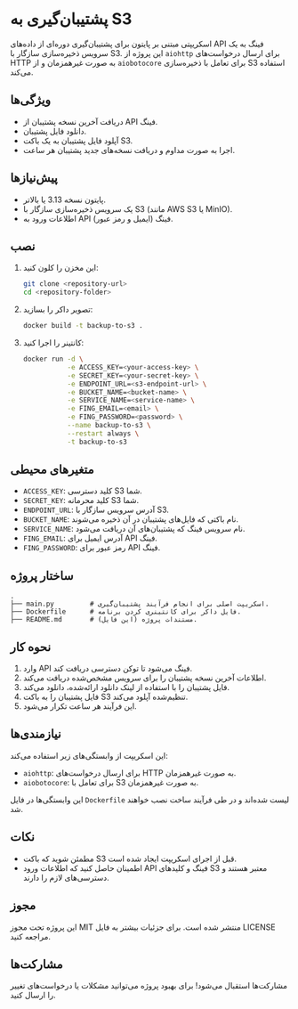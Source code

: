 # پشتیبان‌گیری به S3

اسکریپتی مبتنی بر پایتون برای پشتیبان‌گیری دوره‌ای از داده‌های API فینگ به یک سرویس ذخیره‌سازی سازگار با S3. این پروژه از `aiohttp` برای ارسال درخواست‌های HTTP به صورت غیرهمزمان و از `aiobotocore` برای تعامل با ذخیره‌سازی S3 استفاده می‌کند.

## ویژگی‌ها

- دریافت آخرین نسخه پشتیبان از API فینگ.
- دانلود فایل پشتیبان.
- آپلود فایل پشتیبان به یک باکت S3.
- اجرا به صورت مداوم و دریافت نسخه‌های جدید پشتیبان هر ساعت.

## پیش‌نیازها

- پایتون نسخه 3.13 یا بالاتر.
- یک سرویس ذخیره‌سازی سازگار با S3 (مانند AWS S3 یا MinIO).
- اطلاعات ورود به API فینگ (ایمیل و رمز عبور).

## نصب

1. این مخزن را کلون کنید:
   ```bash
   git clone <repository-url>
   cd <repository-folder>
   ```

2. تصویر داکر را بسازید:
   ```bash
   docker build -t backup-to-s3 .
   ```

3. کانتینر را اجرا کنید:
   ```bash
   docker run -d \
              -e ACCESS_KEY=<your-access-key> \
              -e SECRET_KEY=<your-secret-key> \
              -e ENDPOINT_URL=<s3-endpoint-url> \
              -e BUCKET_NAME=<bucket-name> \
              -e SERVICE_NAME=<service-name> \
              -e FING_EMAIL=<email> \
              -e FING_PASSWORD=<password> \
              --name backup-to-s3 \
              --restart always \
              -t backup-to-s3
   ```

## متغیرهای محیطی

- `ACCESS_KEY`: کلید دسترسی S3 شما.
- `SECRET_KEY`: کلید محرمانه S3 شما.
- `ENDPOINT_URL`: آدرس سرویس سازگار با S3.
- `BUCKET_NAME`: نام باکتی که فایل‌های پشتیبان در آن ذخیره می‌شوند.
- `SERVICE_NAME`: نام سرویس فینگ که پشتیبان‌های آن دریافت می‌شود.
- `FING_EMAIL`: آدرس ایمیل برای API فینگ.
- `FING_PASSWORD`: رمز عبور برای API فینگ.

## ساختار پروژه

```
.
├── main.py         # اسکریپت اصلی برای انجام فرآیند پشتیبان‌گیری.
├── Dockerfile      # فایل داکر برای کانتینری کردن برنامه.
├── README.md       # مستندات پروژه (این فایل).
```

## نحوه کار

1. وارد API فینگ می‌شود تا توکن دسترسی دریافت کند.
2. اطلاعات آخرین نسخه پشتیبان را برای سرویس مشخص‌شده دریافت می‌کند.
3. فایل پشتیبان را با استفاده از لینک دانلود ارائه‌شده، دانلود می‌کند.
4. فایل پشتیبان را به باکت S3 تنظیم‌شده آپلود می‌کند.
5. این فرآیند هر ساعت تکرار می‌شود.

## نیازمندی‌ها

این اسکریپت از وابستگی‌های زیر استفاده می‌کند:

- `aiohttp`: برای ارسال درخواست‌های HTTP به صورت غیرهمزمان.
- `aiobotocore`: برای تعامل با S3 به صورت غیرهمزمان.

این وابستگی‌ها در فایل `Dockerfile` لیست شده‌اند و در طی فرآیند ساخت نصب خواهند شد.

## نکات

- مطمئن شوید که باکت S3 قبل از اجرای اسکریپت ایجاد شده است.
- اطمینان حاصل کنید که اطلاعات ورود API فینگ و کلیدهای S3 معتبر هستند و دسترسی‌های لازم را دارند.

## مجوز

این پروژه تحت مجوز MIT منتشر شده است. برای جزئیات بیشتر به فایل LICENSE مراجعه کنید.

## مشارکت‌ها

مشارکت‌ها استقبال می‌شود! برای بهبود پروژه می‌توانید مشکلات یا درخواست‌های تغییر را ارسال کنید.

